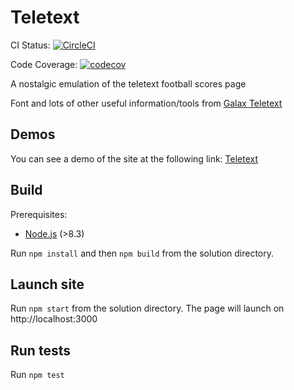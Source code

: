 # Teletext

CI Status:
[![CircleCI](https://circleci.com/gh/markgaze/teletext.svg?style=svg)](https://circleci.com/gh/markgaze/teletext)

Code Coverage: [![codecov](https://codecov.io/gh/markgaze/teletext/branch/master/graph/badge.svg)](https://codecov.io/gh/markgaze/teletext)

A nostalgic emulation of the teletext football scores page

Font and lots of other useful information/tools from [Galax Teletext](http://www.galax.xyz/TELETEXT/INDEX.HTM)

## Demos

You can see a demo of the site at the following link: [Teletext](https://teletext.markgaze.dev)

## Build

Prerequisites:
- [Node.js](https://nodejs.org/) (>8.3)

Run `npm install` and then `npm build` from the solution directory.

## Launch site

Run `npm start` from the solution directory. The page will launch on http://localhost:3000

## Run tests

Run `npm test`
